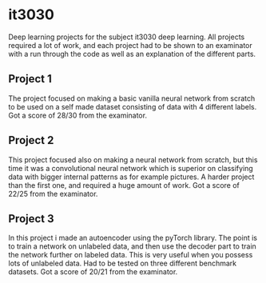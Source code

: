 # it3030
Deep learning projects for the subject it3030 deep learning. All projects required a lot of work, and each project had to be shown to an examinator with a run through
the code as well as an explanation of the different parts. 
## Project 1
The project focused on making a basic vanilla neural network from scratch to be used on a self made dataset consisting of data with 4 different labels. 
Got a score of 28/30 from the examinator.
## Project 2
This project focused also on making a neural network from scratch, but this time it was a convolutional neural network which is superior on classifying data with 
bigger internal patterns as for example pictures. A harder project than the first one, and required a huge amount of work.
Got a score of 22/25 from the examinator.
## Project 3
In this project i made an autoencoder using the pyTorch library. The point is to train a network on unlabeled data, and then use the decoder part to train the
network further on labeled data. This is very useful when you possess lots of unlabeled data. Had to be tested on three different benchmark datasets.
Got a score of 20/21 from the examinator.
